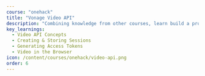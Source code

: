 ```yaml
---
course: "onehack"
title: "Vonage Video API"
description: "Combining knowledge from other courses, learn build a project with the Vonage Video API"
key_learnings:
  - Video API Concepts
  - Creating & Storing Sessions
  - Generating Access Tokens
  - Video in the Browser
icon: /content/courses/onehack/video-api.png
order: 6
---
```

